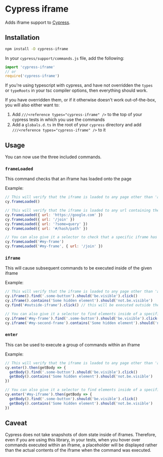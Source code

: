# Cypress iframe
Adds iframe support to [Cypress](https://www.cypress.io/).

## Installation
```bash
npm install -D cypress-iframe
```

In your `cypress/support/commands.js` file, add the following:
```js
import 'cypress-iframe'
// or
require('cypress-iframe')
```

If you're using typescript with cypress, and have not overridden the `types` or `typeRoots` in your tsc compiler options, then everything should work.

If you have overridden them, or if it otherwise doesn't work out-of-the-box, you will also either want to:
1. Add `///<reference types="cypress-iframe" />` to the top of your cypress tests in which you use the commands
1. Add a `globals.d.ts` in the root of your `cypress` directory and add `///<reference types="cypress-iframe" />` to it

## Usage
You can now use the three included commands.

### `frameLoaded`
This command checks that an iframe has loaded onto the page

Example:
```js
// This will verify that the iframe is loaded to any page other than 'about:blank'
cy.frameLoaded()

// This will verify that the iframe is loaded to any url containing the given path part
cy.frameLoaded({ url: 'https://google.com' })
cy.frameLoaded({ url: '/join' })
cy.frameLoaded({ url: '?some=query' })
cy.frameLoaded({ url: '#/hash/path' })

// You can also give it a selector to check that a specific iframe has loaded
cy.frameLoaded('#my-frame')
cy.frameLoaded('#my-frame', { url: '/join' })
```

### `iframe`
This will cause subsequent commands to be executed inside of the given iframe

Example:
```js
// This will verify that the iframe is loaded to any page other than 'about:blank'
cy.iframe().find('.some-button').should('be.visible').click()
cy.iframe().contains('Some hidden element').should('not.be.visible')
cy.find('#outside-iframe').click() // this will be executed outside the iframe

// You can also give it a selector to find elements inside of a specific iframe
cy.iframe('#my-frame').find('.some-button').should('be.visible').click()
cy.iframe('#my-second-frame').contains('Some hidden element').should('not.be.visible')
```

### `enter`
This can be used to execute a group of commands within an iframe

Example:
```js
// This will verify that the iframe is loaded to any page other than 'about:blank'
cy.enter().then(getBody => {
  getBody().find('.some-button').should('be.visible').click()
  getBody().contains('Some hidden element').should('not.be.visible')
})

// You can also give it a selector to find elements inside of a specific iframe
cy.enter('#my-iframe').then(getBody => {
  getBody().find('.some-button').should('be.visible').click()
  getBody().contains('Some hidden element').should('not.be.visible')
})
```

## Caveat
Cypress does not take snapshots of dom state inside of iframes.  Therefore, even if you are using this library, in your tests, when you hover over commands executed within an iframe, a placeholder will be displayed rather than the actual contents of the iframe when the command was executed.
